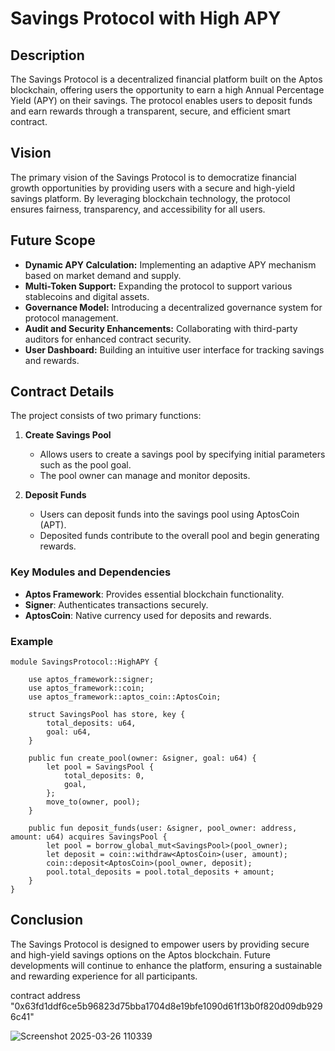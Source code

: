 # Savings Protocol with High APY

## Description
The Savings Protocol is a decentralized financial platform built on the Aptos blockchain, offering users the opportunity to earn a high Annual Percentage Yield (APY) on their savings. The protocol enables users to deposit funds and earn rewards through a transparent, secure, and efficient smart contract.

## Vision
The primary vision of the Savings Protocol is to democratize financial growth opportunities by providing users with a secure and high-yield savings platform. By leveraging blockchain technology, the protocol ensures fairness, transparency, and accessibility for all users.

## Future Scope
- **Dynamic APY Calculation:** Implementing an adaptive APY mechanism based on market demand and supply.
- **Multi-Token Support:** Expanding the protocol to support various stablecoins and digital assets.
- **Governance Model:** Introducing a decentralized governance system for protocol management.
- **Audit and Security Enhancements:** Collaborating with third-party auditors for enhanced contract security.
- **User Dashboard:** Building an intuitive user interface for tracking savings and rewards.

## Contract Details
The project consists of two primary functions:

1. **Create Savings Pool**
    - Allows users to create a savings pool by specifying initial parameters such as the pool goal.
    - The pool owner can manage and monitor deposits.

2. **Deposit Funds**
    - Users can deposit funds into the savings pool using AptosCoin (APT).
    - Deposited funds contribute to the overall pool and begin generating rewards.

### Key Modules and Dependencies
- **Aptos Framework**: Provides essential blockchain functionality.
- **Signer**: Authenticates transactions securely.
- **AptosCoin**: Native currency used for deposits and rewards.

### Example
```move
module SavingsProtocol::HighAPY {

    use aptos_framework::signer;
    use aptos_framework::coin;
    use aptos_framework::aptos_coin::AptosCoin;

    struct SavingsPool has store, key {
        total_deposits: u64,
        goal: u64,
    }

    public fun create_pool(owner: &signer, goal: u64) {
        let pool = SavingsPool {
            total_deposits: 0,
            goal,
        };
        move_to(owner, pool);
    }

    public fun deposit_funds(user: &signer, pool_owner: address, amount: u64) acquires SavingsPool {
        let pool = borrow_global_mut<SavingsPool>(pool_owner);
        let deposit = coin::withdraw<AptosCoin>(user, amount);
        coin::deposit<AptosCoin>(pool_owner, deposit);
        pool.total_deposits = pool.total_deposits + amount;
    }
}
```

## Conclusion
The Savings Protocol is designed to empower users by providing secure and high-yield savings options on the Aptos blockchain. Future developments will continue to enhance the platform, ensuring a sustainable and rewarding experience for all participants.

contract address
"0x63fd1ddf6ce5b96823d75bba1704d8e19bfe1090d61f13b0f820d09db9296c41"


![Screenshot 2025-03-26 110339](https://github.com/user-attachments/assets/38bd2106-7028-4c9d-9597-8c3bf88ab238)
